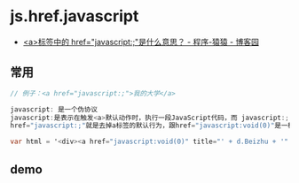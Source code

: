 # js.href.javascript

- [&lt;a&gt;标签中的 href=&quot;javascript:;&quot;是什么意思？ - 程序-猿猿 - 博客园](https://www.cnblogs.com/zyyweb/p/9637367.html)

## 常用

```c#
// 例子：<a href="javascript:;">我的大学</a>

javascript: 是一个伪协议
javascript:是表示在触发<a>默认动作时，执行一段JavaScript代码，而 javascript:; 表示什么都不执行，这样点击<a>时就没有任何反应。
href="javascript:;"就是去掉a标签的默认行为，跟href="javascript:void(0)"是一样的？是一样的。void 是JavaScript 的一个运算符，void(0)就是什么都不做的意思。

var html = '<div><a href="javascript:void(0)" title="' + d.Beizhu + '" class="layui-table-link">' + d.Beizhu + "</a></div>";

```

## demo

```c#

```
